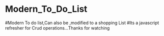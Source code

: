 # Modern_To_Do_List

#Modern To do list,Can also be ,modified to a shopping List
#Its a javascript refresher for Crud operations...Thanks for watching 

